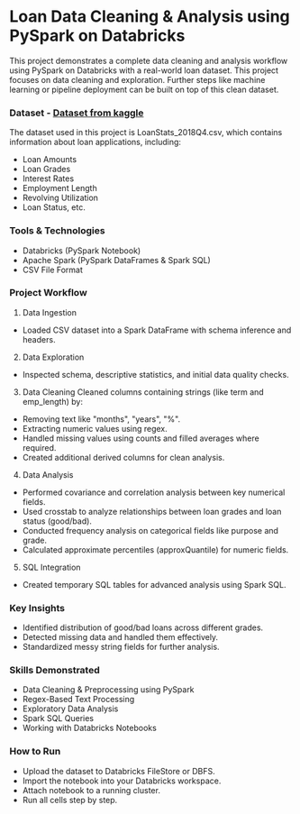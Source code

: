 # Loan Data Cleaning & Analysis using PySpark on Databricks
This project demonstrates a complete data cleaning and analysis workflow using PySpark on Databricks with a real-world loan dataset. This project focuses on data cleaning and exploration. Further steps like machine learning or pipeline deployment can be built on top of this clean dataset.
### Dataset - <a href = 'https://drive.google.com/file/d/1e6phh7Df8mzYoE-sBXPVJklnSt_wHwkq/view?usp=drive_link'>Dataset from kaggle</a>
The dataset used in this project is LoanStats_2018Q4.csv, which contains information about loan applications, including:
- Loan Amounts
- Loan Grades
- Interest Rates
- Employment Length
- Revolving Utilization
- Loan Status, etc.
### Tools & Technologies
- Databricks (PySpark Notebook)
- Apache Spark (PySpark DataFrames & Spark SQL)
- CSV File Format
### Project Workflow
1. Data Ingestion
- Loaded CSV dataset into a Spark DataFrame with schema inference and headers.

2. Data Exploration
- Inspected schema, descriptive statistics, and initial data quality checks.

3. Data Cleaning
Cleaned columns containing strings (like term and emp_length) by:
- Removing text like "months", "years", "%".
- Extracting numeric values using regex.
- Handled missing values using counts and filled averages where required.
- Created additional derived columns for clean analysis.

4. Data Analysis
- Performed covariance and correlation analysis between key numerical fields.
- Used crosstab to analyze relationships between loan grades and loan status (good/bad).
- Conducted frequency analysis on categorical fields like purpose and grade.
- Calculated approximate percentiles (approxQuantile) for numeric fields.

5. SQL Integration
- Created temporary SQL tables for advanced analysis using Spark SQL.
### Key Insights
- Identified distribution of good/bad loans across different grades.
- Detected missing data and handled them effectively.
- Standardized messy string fields for further analysis.
### Skills Demonstrated
- Data Cleaning & Preprocessing using PySpark
- Regex-Based Text Processing
- Exploratory Data Analysis
- Spark SQL Queries
- Working with Databricks Notebooks
### How to Run
- Upload the dataset to Databricks FileStore or DBFS.
- Import the notebook into your Databricks workspace.
- Attach notebook to a running cluster.
- Run all cells step by step.

